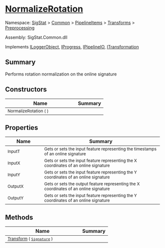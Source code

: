 # [NormalizeRotation](./NormalizeRotation.md)

Namespace: [SigStat]() > [Common](./../../../README.md) > [PipelineItems]() > [Transforms]() > [Preprocessing](./README.md)

Assembly: SigStat.Common.dll

Implements [ILoggerObject](./../../../ILoggerObject.md), [IProgress](./../../../Helpers/IProgress.md), [IPipelineIO](./../../../Pipeline/IPipelineIO.md), [ITransformation](./../../../ITransformation.md)

## Summary
Performs rotation normalization on the online signature

## Constructors

| Name | Summary | 
| --- | --- | 
| <sub>NormalizeRotation (  )</sub><img width=80>| <sub></sub>| <br>


## Properties

| Name | Summary | 
| --- | --- | 
| <sub>InputT</sub><img width=80>| <sub>Gets or sets the input feature representing the timestamps of an online signature</sub>| <br>
| <sub>InputX</sub><img width=80>| <sub>Gets or sets the input feature representing the X coordinates of an online signature</sub>| <br>
| <sub>InputY</sub><img width=80>| <sub>Gets or sets the input feature representing the Y coordinates of an online signature</sub>| <br>
| <sub>OutputX</sub><img width=80>| <sub>Gets or sets the output feature representing the X coordinates of an online signature</sub>| <br>
| <sub>OutputY</sub><img width=80>| <sub>Gets or sets the input feature representing the Y coordinates of an online signature</sub>| <br>


## Methods

| Name | Summary | 
| --- | --- | 
| <sub>[Transform](./Methods/NormalizeRotation-100663779.md) ( [`Signature`](./../../../Signature.md) )</sub><img width=80>| <sub></sub>| <br>


